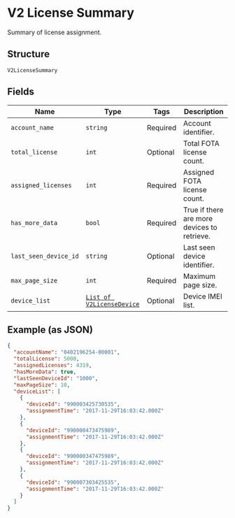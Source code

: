
# V2 License Summary

Summary of license assignment.

## Structure

`V2LicenseSummary`

## Fields

| Name | Type | Tags | Description |
|  --- | --- | --- | --- |
| `account_name` | `string` | Required | Account identifier. |
| `total_license` | `int` | Optional | Total FOTA license count. |
| `assigned_licenses` | `int` | Required | Assigned FOTA license count. |
| `has_more_data` | `bool` | Required | True if there are more devices to retrieve. |
| `last_seen_device_id` | `string` | Optional | Last seen device identifier. |
| `max_page_size` | `int` | Required | Maximum page size. |
| `device_list` | [`List of V2LicenseDevice`](../../doc/models/v2-license-device.md) | Optional | Device IMEI list. |

## Example (as JSON)

```json
{
  "accountName": "0402196254-00001",
  "totalLicense": 5000,
  "assignedLicenses": 4319,
  "hasMoreData": true,
  "lastSeenDeviceId": "1000",
  "maxPageSize": 10,
  "deviceList": [
    {
      "deviceId": "990003425730535",
      "assignmentTime": "2017-11-29T16:03:42.000Z"
    },
    {
      "deviceId": "990000473475989",
      "assignmentTime": "2017-11-29T16:03:42.000Z"
    },
    {
      "deviceId": "990000347475989",
      "assignmentTime": "2017-11-29T16:03:42.000Z"
    },
    {
      "deviceId": "990007303425535",
      "assignmentTime": "2017-11-29T16:03:42.000Z"
    }
  ]
}
```

